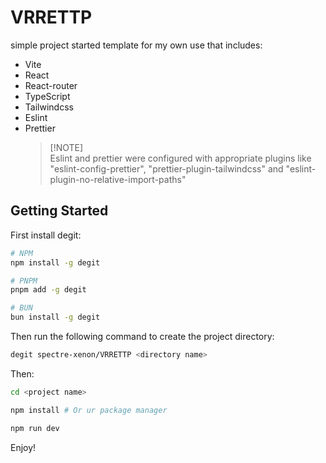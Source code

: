 # VRRETTP

simple project started template for my own use that includes:

- Vite
- React
- React-router
- TypeScript
- Tailwindcss
- Eslint
- Prettier
  > \[!NOTE]\
  > Eslint and prettier were configured with appropriate plugins like "eslint-config-prettier", "prettier-plugin-tailwindcss" and "eslint-plugin-no-relative-import-paths"

## Getting Started

First install degit:

```bash
# NPM
npm install -g degit

# PNPM
pnpm add -g degit

# BUN
bun install -g degit
```

Then run the following command to create the project directory:

```bash
degit spectre-xenon/VRRETTP <directory name>
```

Then:

```bash
cd <project name>

npm install # Or ur package manager

npm run dev
```

Enjoy!
